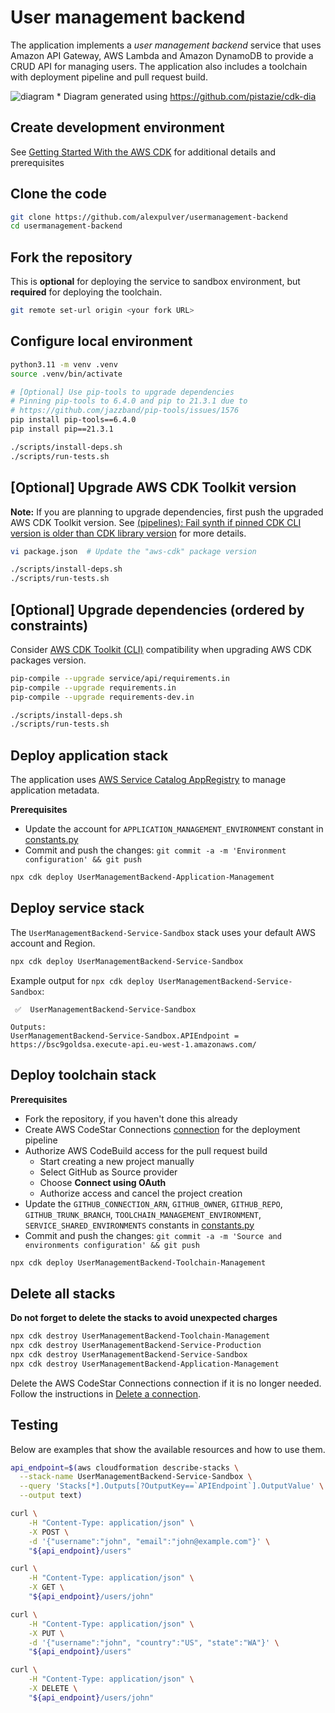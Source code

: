 # User management backend
The application implements a *user management backend* service that uses Amazon API Gateway, AWS Lambda and Amazon DynamoDB to provide a CRUD API for managing users. The application also includes a toolchain with deployment pipeline and pull request build.

![diagram](https://github.com/alexpulver/usermanagement-backend/assets/4362270/c0f22c39-aee9-4479-95e4-fdcbc72b4a4b)
\* Diagram generated using https://github.com/pistazie/cdk-dia

## Create development environment
See [Getting Started With the AWS CDK](https://docs.aws.amazon.com/cdk/latest/guide/getting_started.html)
for additional details and prerequisites

## Clone the code
```bash
git clone https://github.com/alexpulver/usermanagement-backend
cd usermanagement-backend
```

## Fork the repository
This is **optional** for deploying the service to sandbox environment, but 
**required** for deploying the toolchain.

```bash
git remote set-url origin <your fork URL>
```

## Configure local environment
```bash
python3.11 -m venv .venv
source .venv/bin/activate

# [Optional] Use pip-tools to upgrade dependencies
# Pinning pip-tools to 6.4.0 and pip to 21.3.1 due to
# https://github.com/jazzband/pip-tools/issues/1576
pip install pip-tools==6.4.0
pip install pip==21.3.1

./scripts/install-deps.sh
./scripts/run-tests.sh
```

## [Optional] Upgrade AWS CDK Toolkit version
**Note:** If you are planning to upgrade dependencies, first push the upgraded AWS CDK Toolkit version.
See [(pipelines): Fail synth if pinned CDK CLI version is older than CDK library version](https://github.com/aws/aws-cdk/issues/15519) 
for more details.

```bash
vi package.json  # Update the "aws-cdk" package version

./scripts/install-deps.sh
./scripts/run-tests.sh
```

## [Optional] Upgrade dependencies (ordered by constraints)
Consider [AWS CDK Toolkit (CLI)](https://docs.aws.amazon.com/cdk/latest/guide/reference.html#versioning) compatibility 
when upgrading AWS CDK packages version.

```bash
pip-compile --upgrade service/api/requirements.in
pip-compile --upgrade requirements.in
pip-compile --upgrade requirements-dev.in

./scripts/install-deps.sh
./scripts/run-tests.sh
```

## Deploy application stack
The application uses [AWS Service Catalog AppRegistry](https://docs.aws.amazon.com/servicecatalog/latest/arguide/intro-app-registry.html) 
to manage application metadata.

**Prerequisites**
- Update the account for `APPLICATION_MANAGEMENT_ENVIRONMENT` constant in [constants.py](constants.py)
- Commit and push the changes: `git commit -a -m 'Environment configuration' && git push`

```bash
npx cdk deploy UserManagementBackend-Application-Management
```

## Deploy service stack
The `UserManagementBackend-Service-Sandbox` stack uses your default AWS account and Region. 

```bash
npx cdk deploy UserManagementBackend-Service-Sandbox
```

Example output for `npx cdk deploy UserManagementBackend-Service-Sandbox`:
```text
 ✅  UserManagementBackend-Service-Sandbox

Outputs:
UserManagementBackend-Service-Sandbox.APIEndpoint = https://bsc9goldsa.execute-api.eu-west-1.amazonaws.com/
```

## Deploy toolchain stack

**Prerequisites**
- Fork the repository, if you haven't done this already
- Create AWS CodeStar Connections [connection](https://docs.aws.amazon.com/dtconsole/latest/userguide/welcome-connections.html)
  for the deployment pipeline
- Authorize AWS CodeBuild access for the pull request build
  - Start creating a new project manually
  - Select GitHub as Source provider
  - Choose **Connect using OAuth**
  - Authorize access and cancel the project creation
- Update the `GITHUB_CONNECTION_ARN`, `GITHUB_OWNER`, `GITHUB_REPO`, `GITHUB_TRUNK_BRANCH`,
  `TOOLCHAIN_MANAGEMENT_ENVIRONMENT`, `SERVICE_SHARED_ENVIRONMENTS` constants in [constants.py](constants.py)
- Commit and push the changes: `git commit -a -m 'Source and environments configuration' && git push`

```bash
npx cdk deploy UserManagementBackend-Toolchain-Management
```

## Delete all stacks
**Do not forget to delete the stacks to avoid unexpected charges**
```bash
npx cdk destroy UserManagementBackend-Toolchain-Management
npx cdk destroy UserManagementBackend-Service-Production
npx cdk destroy UserManagementBackend-Service-Sandbox
npx cdk destroy UserManagementBackend-Application-Management
```

Delete the AWS CodeStar Connections connection if it is no longer needed. Follow the instructions
in [Delete a connection](https://docs.aws.amazon.com/dtconsole/latest/userguide/connections-delete.html).

## Testing
Below are examples that show the available resources and how to use them.

```bash
api_endpoint=$(aws cloudformation describe-stacks \
  --stack-name UserManagementBackend-Service-Sandbox \
  --query 'Stacks[*].Outputs[?OutputKey==`APIEndpoint`].OutputValue' \
  --output text)

curl \
    -H "Content-Type: application/json" \
    -X POST \
    -d '{"username":"john", "email":"john@example.com"}' \
    "${api_endpoint}/users"

curl \
    -H "Content-Type: application/json" \
    -X GET \
    "${api_endpoint}/users/john"

curl \
    -H "Content-Type: application/json" \
    -X PUT \
    -d '{"username":"john", "country":"US", "state":"WA"}' \
    "${api_endpoint}/users"

curl \
    -H "Content-Type: application/json" \
    -X DELETE \
    "${api_endpoint}/users/john"
```

